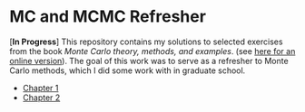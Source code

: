 # MC and MCMC Refresher

[__In Progress__] This repository contains my solutions to selected exercises
from the book _Monte Carlo theory, methods, and examples_. (see [here for an online version](https://artowen.su.domains/mc/)).
The goal of this work was to serve as a refresher to Monte Carlo methods, which I did 
some work with in graduate school.

 - [Chapter 1](Chapter_1.pynb)
 - [Chapter 2](Chapter_2.ipynb)